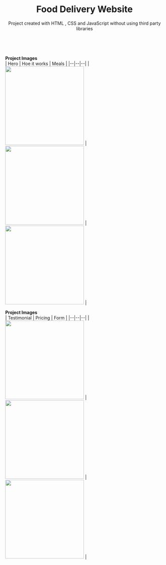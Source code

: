<h1 align="center">Food Delivery Website</h1>
<p align="center">Project created with HTML , CSS and JavaScript without using third party libraries<p>
  
</br><h2></h2></br>
<strong>Project Images </strong>
</br>
| Hero | Hoe it works | Meals |
|--|--|--|
| <kbd><img src="https://github.com/atefehbakhshi/Food-delivery/blob/master/img/git/hero.PNG" width=250px ></kbd> | <kbd><img src="https://github.com/atefehbakhshi/Food-delivery/blob/master/img/git/how-work.PNG" width=250px ></kbd> | <kbd><img src="https://github.com/atefehbakhshi/Food-delivery/blob/master/img/git/meals.PNG" width=250px ></kbd> |

<strong>Project Images </strong>
</br>
| Testimonial | Pricing | Form |
|--|--|--|
| <kbd><img src="https://github.com/atefehbakhshi/Food-delivery/blob/master/img/git/testimonial.PNG" width=250px ></kbd> | <kbd><img src="https://github.com/atefehbakhshi/Food-delivery/blob/master/img/git/pricing.PNG" width=250px ></kbd> | <kbd><img src="https://github.com/atefehbakhshi/Food-delivery/blob/master/img/git/form.PNG" width=250px ></kbd> |

</br><h2></h2></br>
